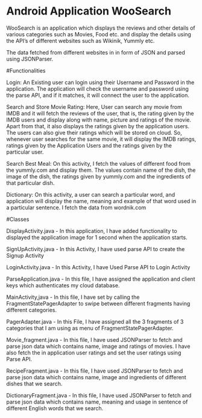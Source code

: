 # Android Application WooSearch

WooSearch is an application which displays the reviews and other details of various categories such as Movies, Food etc. and display the details using the API’s of different websites such as Wikinik, Yummly etc.

The data fetched from different websites in in form of JSON and parsed using JSONParser.

#Functionalities

Login:
An Existing user can login using their Username and Password in the application. The application will check the username and password using the parse API, and if it matches, it will connect the user to the application.

Search and Store Movie Rating:
Here, User can search any movie from IMDB and it will fetch the reviews of the user, that is, the rating given by the IMDB users and display along with name, picture and ratings of the movie. Apart from that, it also displays the ratings given by the application users. The users can also give their ratings which will be stored on cloud. So, whenever user searches for the same movie, it will display the IMDB ratings, ratings given by the Application Users and the ratings given by the particular user.

Search Best Meal:
On this activity, I fetch the values of different food from the yummly.com and display them. The values contain name of the dish, the image of the dish, the ratings given by yummly.com and the ingredients of that particular dish.

Dictionary:
On this activity, a user can search a particular word, and application will display the name, meaning and example of that word used in a particular sentence. I fetch the data from wordnik.com


#Classes

DisplayActivity.java -
In this application, I have added functionality to displayed the application image for 1 second when the application starts.

SignUpActivity.java - 
In this Activity, I have used parse API to create the Signup Activity

LoginActivity.java - 
In this Activity, I have Used Parse API to Login Activity

ParseApplication.java - 
In this file, I have assigned the application and client keys which authenticates my cloud database.

MainActivity,java - 
In this file, I have set by calling the FragmentStatePagerAdapter to swipe between different fragments having different categories.

PagerAdapter.java - 
In this File, I have assigned all the 3 fragments of 3 categories that I am using as menu of FragmentStatePagerAdapter.

Movie_fragment.java - 
In this file, I have used JSONParser to fetch and parse json data which contains name, image and ratings of movies. I have also fetch the in application user ratings and set the user ratings using Parse API.

RecipeFragment.java - 
In this file, I have used JSONParser to fetch and parse json data which contains name, image and ingredients of different dishes that we search.

DictionaryFragment.java - 
In this file, I have used JSONParser to fetch and parse json data which contains name, meaning and usage in sentence of different English words that we search.
